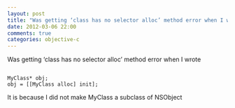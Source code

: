 ```yaml
---
layout: post
title: "Was getting ‘class has no selector alloc’ method error when I wrote"
date: 2012-03-06 22:00
comments: true
categories: objective-c
---
```


Was getting ‘class has no selector alloc’ method error when I wrote 

```

MyClass* obj;
obj = [[MyClass alloc] init];

```

It is because I did not make MyClass a subclass of NSObject


